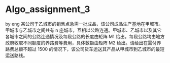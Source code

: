 # Algo_assignment_3
by eng
    某公司于乙城市的销售点急需一批成品，该公司成品生产基地在甲城市。甲城市与乙城市之间共有 n 座城市，互相以公路连通。甲城市、乙城市以及其它各城市之间的公路连通情况及每段公路的长度由矩阵 M1 给出。每段公路均由地方政府收取不同额度的养路费等费用，具体数额由矩阵 M2 给出。请给出在需付养路费总额不超过 1500 的情况下，该公司货车运送其产品从甲城市到乙城市的最短运送路线。
